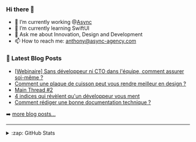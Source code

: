 ### Hi there 👋

<!--
**Akhu/Akhu** is a ✨ _special_ ✨ repository because its `README.md` (this file) appears on your GitHub profile.
-->
- 🔭 I’m currently working @[Async](https://async-agency.com) 
- 🌱 I’m currently learning SwiftUI
- 💬 Ask me about Innovation, Design and Development
- 📫 How to reach me: anthony@async-agency.com 

### 📕 Latest Blog Posts

<!-- BLOG-POST-LIST:START -->
- [[Webinaire] Sans développeur ni CTO dans l'équipe, comment assurer soi-même ?](https://blog.async-agency.com/sans-developpeur-ni-cto-dans-lequipe-comment-assurer-soi-meme/)
- [Comment une plaque de cuisson peut vous rendre meilleur en design ?](https://blog.async-agency.com/comment-une-plaque-de-cuisson-peut-vous-rendre-meilleur-en-design/)
- [Main Thread #2](https://blog.async-agency.com/main-thread-2/)
- [4 indices qui révèlent qu'un développeur vous ment](https://blog.async-agency.com/les-choses-que-les-developpeurs-vous-cache/)
- [Comment rédiger une bonne documentation technique ?](https://blog.async-agency.com/comment-rediger-une-bonne-documentation-technique-2/)
<!-- BLOG-POST-LIST:END -->

➡️ [more blog posts...](https://blog.async-agency.com)

---

<details>
  <summary>:zap: GitHub Stats</summary>

  <img align="left" alt="Anthony's GitHub Stats" src="https://github-readme-stats.codestackr.vercel.app/api?username=Akhu&show_icons=true&hide_border=true" />

</details>


[website]: https://async-agency.com
[blog]: https://blog.async-agency.com
[twitter]: https://twitter.com/anthokhun
[linkedin]: https://www.linkedin.com/in/anthodacruz/
